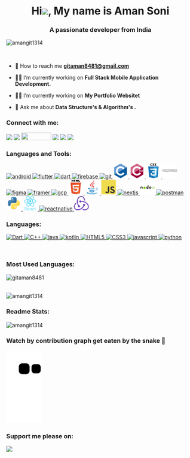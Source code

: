 <h1 align="center">Hi<img src="https://media.giphy.com/media/hvRJCLFzcasrR4ia7z/giphy.gif" width="25px">, My name is Aman Soni </h1>
<h3 align="center">A passionate developer from India</h3>



<p align="left"> <img src="https://komarev.com/ghpvc/?username=myster10ushu1k&label=Profile%20views&color=0e75b6&style=juicyfresh" alt="amangit1314" /> </p>
<p align="left"> <a href="https://github-profile-trophy.vercel.app/?username=amangit1314&theme=onedark"><img src="https://github-profile-trophy.vercel.app/?username=amangit1314&theme=juicyfresh" alt="" /></a> </p>

- 📧 How to reach me **gitaman8481@gmail.com**

- 👨‍💻 I’m currently working on **Full Stack Mobile Application Development.**
 
- 👨‍🔬 I’m currently working on **My Portfolio Websitet**

- 💬 Ask me about **Data Structure's & Algorithm's .**

<h3 align="left">Connect with me:</h3>
<p align="left"> 
  <a href="https://www.linkedin.com/in/aman-soni1"><img src="https://img.shields.io/badge/LinkedIn-0077B5?style=for-the-badge&logo=linkedin&logoColor=white" /></a> 
  <a href="https://twitter.com/soni07_aman"><img src="https://img.shields.io/badge/Twitter-1DA1F2?style=for-the-badge&logo=twitter&logoColor=white" /></a>
  <a href="https://www.codingninjas.com/codestudio/profile/f0983f43-62fd-46af-b605-17822ecee46b" /><img src="https://www.codingninjas.com/landing/wp-content/uploads/2022/01/codestudio-by-CN-white-logo-7.png" height="20" width="80"/></a>
  <a href="https://dribbble.com/amansoni53453"><img src="https://img.shields.io/badge/Dribbble-EA4C89?style=for-the-badge&logo=dribbble&logoColor=white" /></a>
  <a href="https://leetcode.com/MysteriousHulk/" /><img src="https://img.shields.io/badge/-LeetCode-FFA116?style=for-the-badge&logo=LeetCode&logoColor=black"/></a>
  <a href="https://linktr.ee/MysteriousHulk" /><img src="https://img.shields.io/badge/linktree-39E09B?style=for-the-badge&logo=linktree&logoColor=white"/></a>
</p>

<h3 align="left">Languages and Tools:</h3>
<p align="left"> 
  <a href="https://developer.android.com" target="_blank"> 
    <img src="https://www.svgrepo.com/show/217740/android.svg" alt="android" width="40" height="40"/> 
  </a>  
  <a href="https://flutter.dev" target="_blank"> 
    <img src="https://www.vectorlogo.zone/logos/flutterio/flutterio-icon.svg" alt="flutter" width="40" height="40"/> 
  </a>  
  <a href="https://dart.dev" target="_blank"> 
    <img src="https://www.vectorlogo.zone/logos/dartlang/dartlang-icon.svg" alt="dart" width="40" height="40"/> 
  </a>  
  <a href="https://firebase.google.com/" target="_blank"> 
    <img src="https://www.vectorlogo.zone/logos/firebase/firebase-icon.svg" alt="firebase" width="40" height="40"/> 
  </a> 
  <a href="https://git-scm.com/" target="_blank"> 
    <img src="https://www.vectorlogo.zone/logos/git-scm/git-scm-icon.svg" alt="git" width="40" height="40"/> 
  </a>  
  <a href="https://www.cprogramming.com/" target="_blank" rel="noreferrer"> <img src="https://raw.githubusercontent.com/devicons/devicon/master/icons/c/c-original.svg" alt="c" width="40" height="40"/> </a> 
  <a href="https://www.w3schools.com/cpp/" target="_blank" rel="noreferrer"> <img src="https://raw.githubusercontent.com/devicons/devicon/master/icons/cplusplus/cplusplus-original.svg" alt="cplusplus" width="40" height="40"/> </a> 
 <a href="https://www.w3schools.com/css/" target="_blank" rel="noreferrer"> <img src="https://raw.githubusercontent.com/devicons/devicon/master/icons/css3/css3-original-wordmark.svg" alt="css3" width="40" height="40"/> </a>  
  <a href="https://expressjs.com" target="_blank" rel="noreferrer"> <img src="https://raw.githubusercontent.com/devicons/devicon/master/icons/express/express-original-wordmark.svg" alt="express" width="40" height="40"/> </a> 
  <a href="https://www.figma.com/" target="_blank" rel="noreferrer"> <img src="https://www.vectorlogo.zone/logos/figma/figma-icon.svg" alt="figma" width="40" height="40"/> </a>
  <a href="https://www.framer.com/" target="_blank" rel="noreferrer"> <img src="https://www.vectorlogo.zone/logos/framer/framer-icon.svg" alt="framer" width="40" height="40"/> </a> 
  <a href="https://cloud.google.com" target="_blank" rel="noreferrer"> <img src="https://www.vectorlogo.zone/logos/google_cloud/google_cloud-icon.svg" alt="gcp" width="40" height="40"/> </a>   
  <a href="https://www.w3.org/html/" target="_blank" rel="noreferrer"> <img src="https://raw.githubusercontent.com/devicons/devicon/master/icons/html5/html5-original-wordmark.svg" alt="html5" width="40" height="40"/> </a>
  <a href="https://www.java.com" target="_blank" rel="noreferrer"> <img src="https://raw.githubusercontent.com/devicons/devicon/master/icons/java/java-original.svg" alt="java" width="40" height="40"/> </a>
  <a href="https://developer.mozilla.org/en-US/docs/Web/JavaScript" target="_blank" rel="noreferrer"> <img src="https://raw.githubusercontent.com/devicons/devicon/master/icons/javascript/javascript-original.svg" alt="javascript" width="40" height="40"/> </a>  
  <a href="https://nextjs.org/" target="_blank" rel="noreferrer"> <img src="https://cdn.worldvectorlogo.com/logos/nextjs-2.svg" alt="nextjs" width="40" height="40"/> </a> 
  <a href="https://nodejs.org" target="_blank" rel="noreferrer"> <img src="https://raw.githubusercontent.com/devicons/devicon/master/icons/nodejs/nodejs-original-wordmark.svg" alt="nodejs" width="40" height="40"/> </a> 
  <a href="https://postman.com" target="_blank" rel="noreferrer"> <img src="https://www.vectorlogo.zone/logos/getpostman/getpostman-icon.svg" alt="postman" width="40" height="40"/> </a> 
  <a href="https://www.python.org" target="_blank" rel="noreferrer"> <img src="https://raw.githubusercontent.com/devicons/devicon/master/icons/python/python-original.svg" alt="python" width="40" height="40"/> </a> 
  <a href="https://reactjs.org/" target="_blank" rel="noreferrer"> <img src="https://raw.githubusercontent.com/devicons/devicon/master/icons/react/react-original-wordmark.svg" alt="react" width="40" height="40"/> </a> 
  <a href="https://reactnative.dev/" target="_blank" rel="noreferrer"> <img src="https://reactnative.dev/img/header_logo.svg" alt="reactnative" width="40" height="40"/> </a> 
  <a href="https://redux.js.org" target="_blank" rel="noreferrer"> <img src="https://raw.githubusercontent.com/devicons/devicon/master/icons/redux/redux-original.svg" alt="redux" width="40" height="40"/> </a> 
<!--   <br> -->
  <h3 align="left">Languages:</h3>
  <a href="https://cpp.org" target="_blank"> <img src="https://img.shields.io/badge/Dart-0175C2?style=for-the-badge&logo=dart&logoColor=white" alt="Dart"/> </a>
  <a href="https://cpp.org" target="_blank"> <img src="https://img.shields.io/badge/C%2B%2B-00599C?style=for-the-badge&logo=c%2B%2B&logoColor=white" alt="C++"/> </a>
  <a href="https://www.java.com" target="_blank"> <img src="https://img.shields.io/badge/Java-ED8B00?style=for-the-badge&logo=java&logoColor=white" alt="java"/> </a> 
  <a href="https://cpp.org" target="_blank"> <img src="https://img.shields.io/badge/Kotlin-0095D5?&style=for-the-badge&logo=kotlin&logoColor=white" alt="kotlin"/> </a>
   <a href="https://cpp.org" target="_blank"> <img src="https://img.shields.io/badge/HTML5-E34F26?style=for-the-badge&logo=html5&logoColor=white" alt="HTML5"/> </a>
  <a href="https://cpp.org" target="_blank"> <img src="https://img.shields.io/badge/CSS3-1572B6?style=for-the-badge&logo=css3&logoColor=whitee" alt="CSS3"/> </a>
  <a href="https://developer.mozilla.org/en-US/docs/Web/JavaScript" target="_blank"> <img src="https://img.shields.io/badge/JavaScript-323330?style=for-the-badge&logo=javascript&logoColor=F7DF1E" alt="javascript" /> </a> 
  <a href="https://www.python.org" target="_blank"> <img src="https://img.shields.io/badge/Python-FFD43B?style=for-the-badge&logo=python&logoColor=darkgreen" alt="python"/></a>
</p>



<p>
 
</p>

<p>&nbsp;
  <p>
   <h3 align="left">Most Used Languages: </h3>
   <img align="left" src="https://github-readme-stats.vercel.app/api/top-langs?username=amangit1314&theme=shades-of-purple&show_icons=true&locale=en&layout=compact" alt="gitaman8481" />
  </p>
  <br>
  <br>
  <p>
   <img align="center" src="https://github-readme-stats.vercel.app/api?username=amangit1314&theme=shades-of-purple&show_icons=true&locale=en" alt="amangit1314" />
  </p>
  <p>
    <h3 align="left">Readme Stats:</h3>
     <img align="center" src="https://github-readme-streak-stats.herokuapp.com/?user=amangit1314&theme=shades-of-purple" alt="amangit1314" />
  </p>
</p>

<h3> Watch by contribution graph get eaten by the snake 🐍 </h3> 
<img src="https://github.com/amangit1314/amangit1314/blob/output/github-contribution-grid-snake.svg" />

<p align="left"> 
  <h3 align="left">Support me please on:</h3>
  <a href="https://www.buymeacoffee.com/amanSoni "><img src="https://img.shields.io/badge/Buy_Me_A_Coffee-FFDD00?style=for-the-badge&logo=buy-me-a-coffee&logoColor=black" /></a>
</p>  
